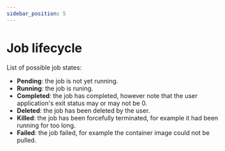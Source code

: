 ```yaml
---
sidebar_position: 5
---
```


# Job lifecycle

List of possible job states:

* **Pending**: the job is not yet running.
* **Running**: the job is runing.
* **Completed**: the job has completed, however note that the user application's exit status may or may not be 0.
* **Deleted**: the job has been deleted by the user.
* **Killed**: the job has been forcefully terminated, for example it had been running for too long.
* **Failed**: the job failed, for example the container image could not be pulled.
